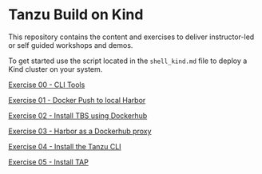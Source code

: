 # Tanzu Build on Kind

This repository contains the content and exercises to deliver instructor-led or self guided workshops and demos.

To get started use the script located in the `shell_kind.md` file to deploy a Kind cluster on your system.



[Exercise 00 - CLI Tools](./exercises/00_cli_tools.md)

[Exercise 01 - Docker Push to local Harbor](./exercises/01_docker_push.md)

[Exercise 02 - Install TBS using Dockerhub](./exercises/02_tbs_dockerhub.md)

[Exercise 03 - Harbor as a Dockerhub proxy](./exercises/03_harbor-as-docker-proxy.md)

[Exercise 04 - Install the Tanzu CLI](./exercises/04_tanzu_cli_install.md)

[Exercise 05 - Install TAP](./exercises/05_tap_install.md)








